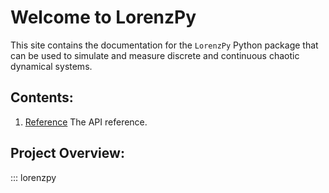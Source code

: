 # Welcome to LorenzPy

This site contains the documentation for the `LorenzPy` Python package 
that can be used to simulate and measure discrete and continuous chaotic dynamical 
systems.

## Contents: 

1. [Reference](reference.md) The API reference. 

## Project Overview: 
::: lorenzpy
